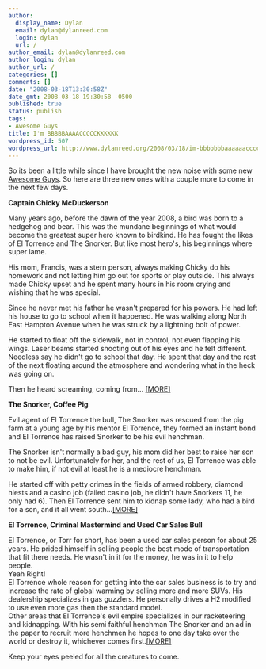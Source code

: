 ```yaml
---
author:
  display_name: Dylan
  email: dylan@dylanreed.com
  login: dylan
  url: /
author_email: dylan@dylanreed.com
author_login: dylan
author_url: /
categories: []
comments: []
date: "2008-03-18T13:30:58Z"
date_gmt: 2008-03-18 19:30:58 -0500
published: true
status: publish
tags:
- Awesome Guys
title: I'm BBBBBAAAACCCCCKKKKKK
wordpress_id: 507
wordpress_url: http://www.dylanreed.org/2008/03/18/im-bbbbbbbaaaaaaccccccckkkkkkkk/
---
```


So its been a little while since I have brought the new noise with some new [Awesome Guys][1]. So here are three new ones with a couple more to come in the next few days.

   [1]: http://awesomeguy.etsy.com

**Captain Chicky McDuckerson**

Many years ago, before the dawn of the year 2008, a bird was born to a hedgehog and bear. This was the mundane beginnings of what would become the greatest super hero known to birdkind. He has fought the likes of El Torrence and The Snorker. But like most hero's, his beginnings where super lame.

His mom, Francis, was a stern person, always making Chicky do his homework and not letting him go out for sports or play outside. This always made Chicky upset and he spent many hours in his room crying and wishing that he was special.

Since he never met his father he wasn't prepared for his powers. He had left his house to go to school when it happened. He was walking along North East Hampton Avenue when he was struck by a lightning bolt of power.

He started to float off the sidewalk, not in control, not even flapping his wings. Laser beams started shooting out of his eyes and he felt different. Needless say he didn't go to school that day. He spent that day and the rest of the next floating around the atmosphere and wondering what in the heck was going on.

Then he heard screaming, coming from... [[MORE]][2]

   [2]: http://www.etsy.com/view_listing.php?listing_id=10345835

**The Snorker, Coffee Pig**

Evil agent of El Torrence the bull, The Snorker was rescued from the pig farm at a young age by his mentor El Torrence, they formed an instant bond and El Torrence has raised Snorker to be his evil henchman.

The Snorker isn't normally a bad guy, his mom did her best to raise her son to not be evil. Unfortunately for her, and the rest of us, El Torrence was able to make him, if not evil at least he is a mediocre henchman.

He started off with petty crimes in the fields of armed robbery, diamond hiests and a casino job (failed casino job, he didn't have Snorkers 11, he only had 6). Then El Torrence sent him to kidnap some lady, who had a bird for a son, and it all went south...[[MORE]][3]

   [3]: http://www.etsy.com/view_listing.php?listing_id=10346593

**El Torrence, Criminal Mastermind and Used Car Sales Bull**

El Torrence, or Torr for short, has been a used car sales person for about 25 years. He prided himself in selling people the best mode of transportation that fit there needs. He wasn't in it for the money, he was in it to help people.  
Yeah Right!  
El Torrence whole reason for getting into the car sales business is to try and increase the rate of global warming by selling more and more SUVs. His dealership specializes in gas guzzlers. He personally drives a H2 modified to use even more gas then the standard model.  
Other areas that El Torrence's evil empire specializes in our racketeering and kidnapping. With his semi faithful henchman The Snorker and an ad in the paper to recruit more henchmen he hopes to one day take over the world or destroy it, whichever comes first.[[MORE]][4]

   [4]: http://www.etsy.com/view_listing.php?listing_id=10355248

Keep your eyes peeled for all the creatures to come.
